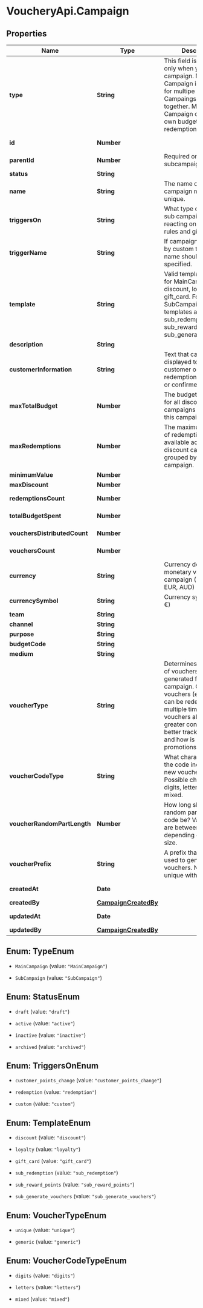 # VoucheryApi.Campaign

## Properties

Name | Type | Description | Notes
------------ | ------------- | ------------- | -------------
**type** | **String** | This field is required only when you create a campaign. Main Campaign is a wrapper for multipe Sub Campaings, grouped together. Main Campaign can have own budget and redemptions limit. | 
**id** | **Number** |  | [optional] [readonly] 
**parentId** | **Number** | Required only for subcampaigns. | 
**status** | **String** |  | [optional] 
**name** | **String** | The name of the campaign must be unique. | 
**triggersOn** | **String** | What type of trigger sub campaign is reacting on to check rules and give rewards. | [optional] 
**triggerName** | **String** | If campaign is triggered by custom trigger, it&#39;s name should be specified. | [optional] 
**template** | **String** | Valid template values for MainCampaign are: discount, loyalty, gift_card. For SubCampaign valid templates are sub_redemption, sub_reward_points, sub_generate_vouchers. | [optional] 
**description** | **String** |  | [optional] 
**customerInformation** | **String** | Text that can be displayed to the customer once the redemption is validated or confirmed. | [optional] 
**maxTotalBudget** | **Number** | The budget available for all discount campaigns grouped by this campaign. | [optional] 
**maxRedemptions** | **Number** | The maximum number of redemptions available across all discount campaigns grouped by this campaign. | [optional] 
**minimumValue** | **Number** |  | [optional] 
**maxDiscount** | **Number** |  | [optional] 
**redemptionsCount** | **Number** |  | [optional] [readonly] 
**totalBudgetSpent** | **Number** |  | [optional] [readonly] 
**vouchersDistributedCount** | **Number** |  | [optional] [readonly] 
**vouchersCount** | **Number** |  | [optional] [readonly] 
**currency** | **String** | Currency denominating monetary values in this campaign (USD, GBP, EUR, AUD) | [optional] [readonly] 
**currencySymbol** | **String** | Currency symbol ($, £, €) | [optional] [readonly] 
**team** | **String** |  | [optional] 
**channel** | **String** |  | [optional] 
**purpose** | **String** |  | [optional] 
**budgetCode** | **String** |  | [optional] 
**medium** | **String** |  | [optional] 
**voucherType** | **String** | Determines what type of vouchers can be generated for campaign. Generic vouchers (eg. SALE10) can be redeemed multiple times. Unique vouchers allow for greater control and better tracking of who and how is using your promotions. | [optional] 
**voucherCodeType** | **String** | What characters should the code include when new voucher is created. Possible choices are digits, letters, and mixed. | [optional] 
**voucherRandomPartLength** | **Number** | How long should the random part of the code be? Valid values are between 2 and 10, depending on batch size. | [optional] 
**voucherPrefix** | **String** | A prefix that will be used to generate vouchers. Needs to be unique within project. | [optional] 
**createdAt** | **Date** |  | [optional] [readonly] 
**createdBy** | [**CampaignCreatedBy**](CampaignCreatedBy.md) |  | [optional] 
**updatedAt** | **Date** |  | [optional] [readonly] 
**updatedBy** | [**CampaignCreatedBy**](CampaignCreatedBy.md) |  | [optional] 



## Enum: TypeEnum


* `MainCampaign` (value: `"MainCampaign"`)

* `SubCampaign` (value: `"SubCampaign"`)





## Enum: StatusEnum


* `draft` (value: `"draft"`)

* `active` (value: `"active"`)

* `inactive` (value: `"inactive"`)

* `archived` (value: `"archived"`)





## Enum: TriggersOnEnum


* `customer_points_change` (value: `"customer_points_change"`)

* `redemption` (value: `"redemption"`)

* `custom` (value: `"custom"`)





## Enum: TemplateEnum


* `discount` (value: `"discount"`)

* `loyalty` (value: `"loyalty"`)

* `gift_card` (value: `"gift_card"`)

* `sub_redemption` (value: `"sub_redemption"`)

* `sub_reward_points` (value: `"sub_reward_points"`)

* `sub_generate_vouchers` (value: `"sub_generate_vouchers"`)





## Enum: VoucherTypeEnum


* `unique` (value: `"unique"`)

* `generic` (value: `"generic"`)





## Enum: VoucherCodeTypeEnum


* `digits` (value: `"digits"`)

* `letters` (value: `"letters"`)

* `mixed` (value: `"mixed"`)




